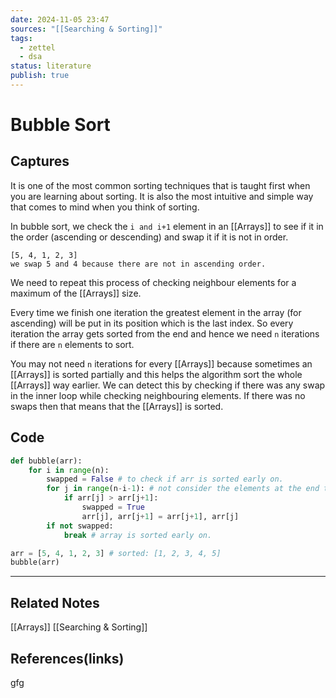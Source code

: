 ```yaml
---
date: 2024-11-05 23:47
sources: "[[Searching & Sorting]]"
tags:
  - zettel
  - dsa
status: literature
publish: true
---
```

# Bubble Sort

## Captures
It is one of the most common sorting techniques that is taught first when you are learning about sorting. It is also the most intuitive and simple way that comes to mind when you think of sorting. 

In bubble sort, we check the `i and i+1` element in an [[Arrays]] to see if it in the order (ascending or descending) and swap it if it is not in order. 

```
[5, 4, 1, 2, 3]
we swap 5 and 4 because there are not in ascending order. 
```

We need to repeat this process of checking neighbour elements for a maximum of the [[Arrays]] size.

Every time we finish one iteration the greatest element in the array (for ascending) will be put in its position which is the last index. So every iteration the array gets sorted from the end and hence we need `n` iterations if there are `n` elements to sort. 

You may not need `n` iterations for every [[Arrays]] because sometimes an [[Arrays]] is sorted partially and this helps the algorithm sort the whole [[Arrays]] way earlier. We can detect this by checking if there was any swap in the inner loop while checking neighbouring elements. If there was no swaps then that means that the [[Arrays]] is sorted. 

## Code
```python
def bubble(arr):
	for i in range(n):
		swapped = False # to check if arr is sorted early on.
		for j in range(n-i-1): # not consider the elements at the end that got sorted.
			if arr[j] > arr[j+1]:
				swapped = True
				arr[j], arr[j+1] = arr[j+1], arr[j]
		if not swapped:
			break # array is sorted early on.

arr = [5, 4, 1, 2, 3] # sorted: [1, 2, 3, 4, 5]
bubble(arr)
```

---
## Related Notes
[[Arrays]]
[[Searching & Sorting]]

## References(links)
gfg